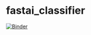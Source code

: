 # fastai_classifier
[![Binder](https://mybinder.org/badge_logo.svg)](https://mybinder.org/v2/gh/dlwjddms/fastai_classifier/tree/main/HEAD?filepath=02_garden_model.ipynb)
